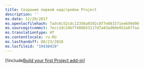 ```yaml
---
title: Создание первой надстройки Project
description: ''
ms.date: 12/29/2017
ms.openlocfilehash: 7adc6c52cdc12356a0102c8f7e081571ee699d90
ms.sourcegitcommit: 7ecc1dc24bf7488b53117d7a83ad60e952a6f7aa
ms.translationtype: HT
ms.contentlocale: ru-RU
ms.lasthandoff: 08/23/2018
ms.locfileid: "19438419"
---
```

[!include[Build your first Project add-in](../includes/file-get-started-project.md)]
